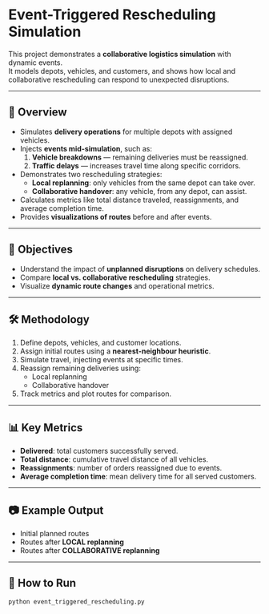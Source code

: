 # Event-Triggered Rescheduling Simulation

This project demonstrates a **collaborative logistics simulation** with dynamic events.  
It models depots, vehicles, and customers, and shows how local and collaborative rescheduling can respond to unexpected disruptions.

---

## 📌 Overview
- Simulates **delivery operations** for multiple depots with assigned vehicles.
- Injects **events mid-simulation**, such as:
  1. **Vehicle breakdowns** — remaining deliveries must be reassigned.
  2. **Traffic delays** — increases travel time along specific corridors.
- Demonstrates two rescheduling strategies:
  - **Local replanning**: only vehicles from the same depot can take over.
  - **Collaborative handover**: any vehicle, from any depot, can assist.
- Calculates metrics like total distance traveled, reassignments, and average completion time.
- Provides **visualizations of routes** before and after events.

---

## 🎯 Objectives
- Understand the impact of **unplanned disruptions** on delivery schedules.
- Compare **local vs. collaborative rescheduling** strategies.
- Visualize **dynamic route changes** and operational metrics.

---

## 🛠️ Methodology
1. Define depots, vehicles, and customer locations.
2. Assign initial routes using a **nearest-neighbour heuristic**.
3. Simulate travel, injecting events at specific times.
4. Reassign remaining deliveries using:
   - Local replanning
   - Collaborative handover
5. Track metrics and plot routes for comparison.

---

## 📊 Key Metrics
- **Delivered**: total customers successfully served.
- **Total distance**: cumulative travel distance of all vehicles.
- **Reassignments**: number of orders reassigned due to events.
- **Average completion time**: mean delivery time for all served customers.

---

## 📷 Example Output
- Initial planned routes
- Routes after **LOCAL replanning**
- Routes after **COLLABORATIVE replanning**

---

## 🚀 How to Run
```bash
python event_triggered_rescheduling.py
